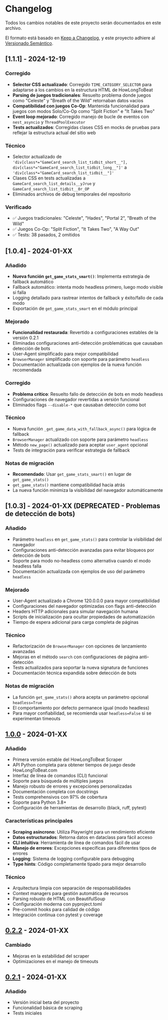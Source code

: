 # Changelog

Todos los cambios notables de este proyecto serán documentados en este archivo.

El formato está basado en [Keep a Changelog](https://keepachangelog.com/es/1.0.0/),
y este proyecto adhiere al [Versionado Semántico](https://semver.org/lang/es/).

## [1.1.1] - 2024-12-19

### Corregido
- **Selector CSS actualizado**: Corregido `TIME_CATEGORY_SELECTOR` para adaptarse a los cambios en la estructura HTML de HowLongToBeat
- **Parsing de juegos tradicionales**: Resuelto problema donde juegos como "Celeste" y "Breath of the Wild" retornaban datos vacíos
- **Compatibilidad con juegos Co-Op**: Mantenida funcionalidad para juegos con modos Solo/Co-Op como "Split Fiction" e "It Takes Two"
- **Event loop mejorado**: Corregido manejo de bucle de eventos con `nest_asyncio` y `ThreadPoolExecutor`
- **Tests actualizados**: Corregidas clases CSS en mocks de pruebas para reflejar la estructura actual del sitio web

### Técnico
- Selector actualizado de `'div[class*="GameCard_search_list_tidbit_short__"], div[class*="GameCard_search_list_tidbit_long__"]'` a `'div[class*="GameCard_search_list_tidbit__"]'`
- Clases CSS en tests actualizadas a `GameCard_search_list_details__yJrue` y `GameCard_search_list_tidbit__0r_OP`
- Eliminados archivos de debug temporales del repositorio

### Verificado
- ✅ Juegos tradicionales: "Celeste", "Hades", "Portal 2", "Breath of the Wild"
- ✅ Juegos Co-Op: "Split Fiction", "It Takes Two", "A Way Out"
- ✅ Tests: 38 pasados, 2 omitidos

## [1.0.4] - 2024-01-XX

### Añadido
- **Nueva función `get_game_stats_smart()`**: Implementa estrategia de fallback automático
- Fallback automático: intenta modo headless primero, luego modo visible si falla
- Logging detallado para rastrear intentos de fallback y éxito/fallo de cada modo
- Exportación de `get_game_stats_smart` en el módulo principal

### Mejorado
- **Funcionalidad restaurada**: Revertido a configuraciones estables de la versión 0.2.1
- Eliminadas configuraciones anti-detección problemáticas que causaban detección de bots
- User-Agent simplificado para mejor compatibilidad
- `BrowserManager` simplificado con soporte para parámetro `headless`
- Documentación actualizada con ejemplos de la nueva función recomendada

### Corregido
- **Problema crítico**: Resuelto fallo de detección de bots en modo headless
- Configuraciones de navegador revertidas a versión funcional
- Eliminados flags `--disable-*` que causaban detección como bot

### Técnico
- Nueva función `_get_game_data_with_fallback_async()` para lógica de fallback
- `BrowserManager` actualizado con soporte para parámetro `headless`
- Método `new_page()` actualizado para aceptar `user_agent` opcional
- Tests de integración para verificar estrategia de fallback

### Notas de migración
- **Recomendado**: Usar `get_game_stats_smart()` en lugar de `get_game_stats()`
- `get_game_stats()` mantiene compatibilidad hacia atrás
- La nueva función minimiza la visibilidad del navegador automáticamente

## [1.0.3] - 2024-01-XX (DEPRECATED - Problemas de detección de bots)

### Añadido
- Parámetro `headless` en `get_game_stats()` para controlar la visibilidad del navegador
- Configuraciones anti-detección avanzadas para evitar bloqueos por detección de bots
- Soporte para modo no-headless como alternativa cuando el modo headless falla
- Documentación actualizada con ejemplos de uso del parámetro `headless`

### Mejorado
- User-Agent actualizado a Chrome 120.0.0.0 para mayor compatibilidad
- Configuraciones del navegador optimizadas con flags anti-detección
- Headers HTTP adicionales para simular navegación humana
- Scripts de inicialización para ocultar propiedades de automatización
- Tiempo de espera adicional para carga completa de páginas

### Técnico
- Refactorización de `BrowserManager` con opciones de lanzamiento avanzadas
- Mejoras en el método `search` con configuraciones de página anti-detección
- Tests actualizados para soportar la nueva signatura de funciones
- Documentación técnica expandida sobre detección de bots

### Notas de migración
- La función `get_game_stats()` ahora acepta un parámetro opcional `headless=True`
- El comportamiento por defecto permanece igual (modo headless)
- Para mayor confiabilidad, se recomienda usar `headless=False` si se experimentan timeouts

## [1.0.0] - 2024-01-XX

### Añadido
- Primera versión estable del HowLongToBeat Scraper
- API Python completa para obtener tiempos de juego desde HowLongToBeat.com
- Interfaz de línea de comandos (CLI) funcional
- Soporte para búsqueda de múltiples juegos
- Manejo robusto de errores y excepciones personalizadas
- Documentación completa con docstrings
- Tests comprehensivos con 97% de cobertura
- Soporte para Python 3.8+
- Configuración de herramientas de desarrollo (black, ruff, pytest)

### Características principales
- **Scraping asíncrono**: Utiliza Playwright para un rendimiento eficiente
- **Datos estructurados**: Retorna datos en dataclass para fácil acceso
- **CLI intuitiva**: Herramienta de línea de comandos fácil de usar
- **Manejo de errores**: Excepciones específicas para diferentes tipos de errores
- **Logging**: Sistema de logging configurable para debugging
- **Type hints**: Código completamente tipado para mejor desarrollo

### Técnico
- Arquitectura limpia con separación de responsabilidades
- Context managers para gestión automática de recursos
- Parsing robusto de HTML con BeautifulSoup
- Configuración moderna con pyproject.toml
- Pre-commit hooks para calidad de código
- Integración continua con pytest y coverage

## [0.2.2] - 2024-01-XX

### Cambiado
- Mejoras en la estabilidad del scraper
- Optimizaciones en el manejo de timeouts

## [0.2.1] - 2024-01-XX

### Añadido
- Versión inicial beta del proyecto
- Funcionalidad básica de scraping
- Tests iniciales

[1.0.0]: https://github.com/Sermodi/HowLongToBeat_scraper/compare/v0.2.2...v1.0.0
[0.2.2]: https://github.com/Sermodi/HowLongToBeat_scraper/compare/v0.2.1...v0.2.2
[0.2.1]: https://github.com/Sermodi/HowLongToBeat_scraper/releases/tag/v0.2.1